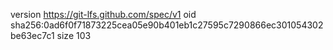 version https://git-lfs.github.com/spec/v1
oid sha256:0ad6f0f71873225cea05e90b401eb1c27595c7290866ec301054302be63ec7c1
size 103
